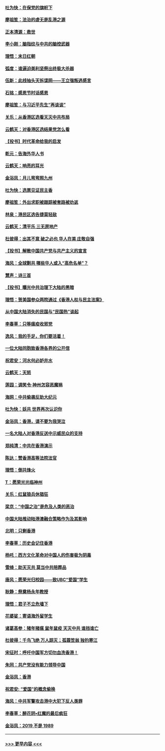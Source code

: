 #### [吐为快：在保党的旗帜下](../pages/nsc993/n11691188.md?t=12010544) 
#### [廖祖笙：法治的虚无是乱港之源](../pages/nsc993/n11690605.md?t=12010544) 
#### [正本清源：救世](../pages/nsc993/n11689134.md?t=12010544) 
#### [李小刚：脑指纹与中共的脑控武器](../pages/nsc993/n11688900.md?t=12010544) 
#### [理悟：末日红朝](../pages/nsc993/n11688829.md?t=12010544) 
#### [弧度：谁逼迫美利坚祭出终极大杀器](../pages/nsc993/n11688735.md?t=12010544) 
#### [伍新：此线抽头天拆谍网——王立强叛逃感言](../pages/nsc993/n11687981.md?t=12010544) 
#### [石铭：感恩节时话感恩](../pages/nsc993/n11687568.md?t=12010544) 
#### [廖祖笙：与习近平先生“再谈谈”](../pages/nsc993/n11687005.md?t=12010544) 
#### [关乐：从香港区选看天灭中共布局](../pages/nsc993/n11686647.md?t=12010544) 
#### [云鹤天：对香港区选结果党怎么看](../pages/nsc993/n11686216.md?t=12010544) 
#### [【投书】时代革命给我的启发](../pages/nsc993/n11684287.md?t=12010544) 
#### [乾元：告海外华人书](../pages/nsc993/n11684044.md?t=12010544) 
#### [云鹤天：响亮的耳光](../pages/nsc993/n11684254.md?t=12010544) 
#### [金浴凤：月儿弯弯照九州](../pages/nsc993/n11684231.md?t=12010544) 
#### [吐为快：选票见证民主香](../pages/nsc993/n11684206.md?t=12010544) 
#### [廖祖笙：外出求职被跟踪被套路被劝返](../pages/nsc993/n11683874.md?t=12010544) 
#### [林泉：港民区选告捷莫轻敌](../pages/nsc993/n11683930.md?t=12010544) 
#### [云鹤天：清平乐 三无房地产](../pages/nsc993/n11681521.md?t=12010544) 
#### [杜彼得：出其不意 破之必也 华人在美 庄敬自强](../pages/nsc993/n11679554.md?t=12010544) 
#### [【投书】解散中国共产党与共产主义的宣言](../pages/nsc993/n11679177.md?t=12010544) 
#### [海风：全球剿共 哪些华人或入“高危名单”？](../pages/nsc993/n11678617.md?t=12010544) 
#### [慧声：诗三首](../pages/nsc993/n11678848.md?t=12010544) 
#### [【投书】曝光中共治理下大陆的黑暗](../pages/nsc993/n11678674.md?t=12010544) 
#### [理悟：贺美国参众两院通过《香港人权与民主法案》](../pages/nsc993/n11678104.md?t=12010544) 
#### [从中国大陆消失的民国与“民国热”谈起](../pages/nsc993/n11678075.md?t=12010544) 
#### [李春草：只等瘟疫收邪党](../pages/nsc993/n11677308.md?t=12010544) 
#### [逸风：我的手足，你们要活着！](../pages/nsc993/n11676352.md?t=12010544) 
#### [一位大陆同胞致香港各界的公开信](../pages/nsc993/n11675761.md?t=12010544) 
#### [祝君安：河水何必妒井水](../pages/nsc993/n11675746.md?t=12010544) 
#### [云鹤天：天怒](../pages/nsc993/n11675718.md?t=12010544) 
#### [莲园：调笑令‧神州怎容恶魔祸](../pages/nsc993/n11675648.md?t=12010544) 
#### [海网：中共偷袭反助大纪元](../pages/nsc993/n11673515.md?t=12010544) 
#### [吐为快：妖共 世界再次认识你](../pages/nsc993/n11673506.md?t=12010544) 
#### [金浴凤：香港，请不要为我哭泣](../pages/nsc993/n11673248.md?t=12010544) 
#### [一名大陆人对香港反送中示威民众的支持](../pages/nsc993/n11672615.md?t=12010544) 
#### [郑纯清：中共在香港演示](../pages/nsc993/n11670539.md?t=12010544) 
#### [陈达：赞香港高等法院法官](../pages/nsc993/n11669542.md?t=12010544) 
#### [理悟：倒共烽火](../pages/nsc993/n11668844.md?t=12010544) 
#### [T：愿荣光光临神州](../pages/nsc993/n11668421.md?t=12010544) 
#### [关乐：红鼠狼兵休猖狂](../pages/nsc993/n11668378.md?t=12010544) 
#### [梁京：“中国之治”是危及人类的恶治](../pages/nsc993/n11668328.md?t=12010544) 
#### [中国大陆推动陆港澳融合策略作为及其影响](../pages/nsc993/n11668157.md?t=12010544) 
#### [北明：只剩香港](../pages/nsc993/n11668002.md?t=12010544) 
#### [李春草：历史会记住香港](../pages/nsc993/n11667927.md?t=12010544) 
#### [杨吒：西方文化革命对中国人的伤害极为阴毒](../pages/nsc993/n11664521.md?t=12010544) 
#### [雪绮：助天灭共 莫当中共陪葬品](../pages/nsc993/n11662650.md?t=12010544) 
#### [唐风：愿荣光归校园——致UBC“爱国”学生](../pages/nsc993/n11662194.md?t=12010544) 
#### [耿静：祭奠杨永年教授](../pages/nsc993/n11662514.md?t=12010544) 
#### [理悟：君子不立危墙下](../pages/nsc993/n11662172.md?t=12010544) 
#### [花婆娑：寄语海外留学生](../pages/nsc993/n11662121.md?t=12010544) 
#### [诸葛高参：猪年猪瘟 鼠年鼠疫 天灭中共 谁挡谁亡](../pages/nsc993/n11661980.md?t=12010544) 
#### [杜彼得：千鸟飞绝 万人踪灭；孤蓑笠翁 独钓寒江](../pages/nsc993/n11661170.md?t=12010544) 
#### [宋征时：呼吁中国军方切勿血洗香港！](../pages/nsc993/n11415318.md?t=12010544) 
#### [朱同：共产党没有能力领导中国](../pages/nsc993/n11660421.md?t=12010544) 
#### [金浴凤：香港](../pages/nsc993/n11660419.md?t=12010544) 
#### [祝君安: “爱国”的概念偷换](../pages/nsc993/n11659706.md?t=12010544) 
#### [海风：中共军警攻击港中大犯下反人类罪](../pages/nsc993/n11659632.md?t=12010544) 
#### [李春草：醉花阴•红魔的最后疯狂](../pages/nsc993/n11659287.md?t=12010544) 
#### [金浴凤：2019 不是 1989](../pages/nsc993/n11657663.md?t=12010544) 

----
#### [ >>> 更早内容 <<< ](../indexes/nsc993-earlier.md)
